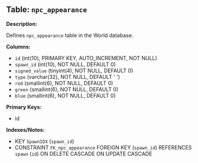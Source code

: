## Table: `npc_appearance`

**Description:**

Defines `npc_appearance` table in the World database.

**Columns:**
- `id` (int(10), PRIMARY KEY, AUTO_INCREMENT, NOT NULL)
- `spawn_id` (int(10), NOT NULL, DEFAULT 0)
- `signed_value` (tinyint(4), NOT NULL, DEFAULT 0)
- `type` (varchar(32), NOT NULL, DEFAULT ' ')
- `red` (smallint(6), NOT NULL, DEFAULT 0)
- `green` (smallint(6), NOT NULL, DEFAULT 0)
- `blue` (smallint(6), NOT NULL, DEFAULT 0)

**Primary Keys:**
- id

**Indexes/Notes:**
- KEY `SpawnIDX` (`spawn_id`)
- CONSTRAINT `FK_npc_appearance` FOREIGN KEY (`spawn_id`) REFERENCES `spawn` (`id`) ON DELETE CASCADE ON UPDATE CASCADE